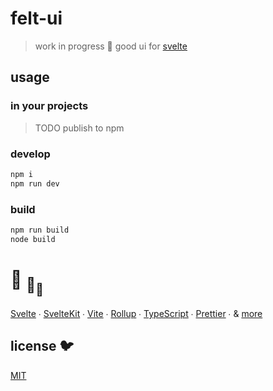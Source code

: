 # felt-ui

> work in progress 💚 good ui for [svelte](https://github.com/sveltejs/svelte)

## usage

### in your projects

> TODO publish to npm

### develop

```bash
npm i
npm run dev
```

### build

```bash
npm run build
node build
```

# :turtle: <sub>:turtle:</sub><sub><sub>:turtle:</sub></sub>

[Svelte](https://github.com/sveltejs/svelte) ∙
[SvelteKit](https://github.com/sveltejs/kit) ∙
[Vite](https://github.com/vitejs/vite) ∙
[Rollup](https://github.com/rollup/rollup) ∙
[TypeScript](https://github.com/microsoft/TypeScript) ∙
[Prettier](https://github.com/prettier/prettier) ∙
& [more](package.json)

## license 🐦

[MIT](LICENSE)
